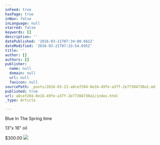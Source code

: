 ```yaml
---
inFeed: true
hasPage: true
inNav: false
inLanguage: null
starred: false
keywords: []
description: ''
datePublished: '2016-03-21T07:34:00.661Z'
dateModified: '2016-03-21T07:33:54.695Z'
title: ''
author: []
authors: []
publisher:
  name: null
  domain: null
  url: null
  favicon: null
sourcePath: _posts/2016-03-21-a8cef204-0e16-49fe-a37f-2e77304730a1.md
published: true
url: a8cef204-0e16-49fe-a37f-2e77304730a1/index.html
_type: Article

---
```

Blue In The Spring time

13"x 16" oil

$300.00
![](https://the-grid-user-content.s3-us-west-2.amazonaws.com/ce19142f-50ce-45f3-8b37-6e24cf3f719f.jpg)